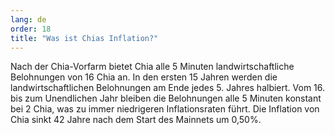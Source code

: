 ```yaml
---
lang: de
order: 18
title: "Was ist Chias Inflation?"
---
```


Nach der Chia-Vorfarm bietet Chia alle 5 Minuten landwirtschaftliche Belohnungen von 16 Chia an. In den ersten 15 Jahren werden die landwirtschaftlichen Belohnungen am Ende jedes 5. Jahres halbiert. Vom 16. bis zum Unendlichen Jahr bleiben die Belohnungen alle 5 Minuten konstant bei 2 Chia, was zu immer niedrigeren Inflationsraten führt. Die Inflation von Chia sinkt 42 Jahre nach dem Start des Mainnets um 0,50%.
 
